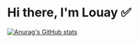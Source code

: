 # Hi there, I'm Louay ✅


[![Anurag's GitHub stats](https://github-readme-stats.vercel.app/api?username=Louay-Abid)](https://github.com/anuraghazra/github-readme-stats)
